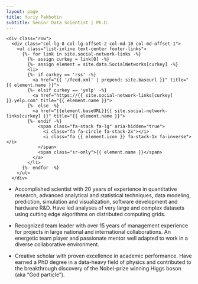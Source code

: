 ```yaml
---
layout: page
title: Yuriy Pakhotin
subtitle: Senior Data Scientist | Ph.D.
---
```


    <div class="row">
      <div class="col-lg-8 col-lg-offset-2 col-md-10 col-md-offset-1">
        <ul class="list-inline text-center footer-links">
          {%- for link in site.social-network-links -%}
            {%- assign curkey = link[0] -%}
            {%- assign element = site.data.SocialNetworks[curkey] -%}
            <li>
            {%- if curkey == 'rss' -%}
              <a href="{{ '/feed.xml' | prepend: site.baseurl }}" title="{{ element.name }}">
            {%- elsif curkey == 'yelp' -%}
              <a href="https://{{ site.social-network-links[curkey] }}.yelp.com" title="{{ element.name }}">
            {%- else -%}
              <a href="{{element.baseURL}}{{ site.social-network-links[curkey] }}" title="{{ element.name }}">
            {%- endif -%}
                <span class="fa-stack fa-lg" aria-hidden="true">
                  <i class="fa fa-circle fa-stack-2x"></i>
                  <i class="fa {{ element.icon }} fa-stack-1x fa-inverse"></i>
                </span>
                <span class="sr-only">{{ element.name }}</span>
              </a>
            </li>
          {%- endfor -%}
        </ul>
      </div>

 * Accomplished scientist with 20 years of experience in quantitative research, advanced analytical and statistical techniques, data modeling, prediction, simulation and visualization, software development and hardware R&D. Have led analyses of very large and complex datasets using cutting edge algorithms on distributed computing grids.

 * Recognized team leader with over 15 years of management experience for projects in large national and international collaborations. An energetic team player and passionate mentor well adapted to work in a diverse collaborative environment.

 * Creative scholar with proven excellence in academic performance. Have earned a PhD degree in a data-heavy field of physics and contributed to the breakthrough discovery of the Nobel-prize winning Higgs boson (aka “God particle”).
